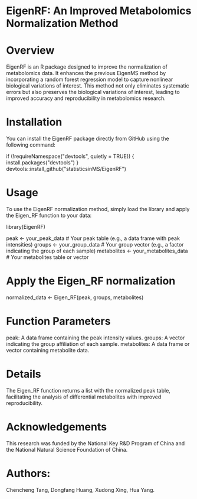 # EigenRF: An Improved Metabolomics Normalization Method

# Overview
EigenRF is an R package designed to improve the normalization of metabolomics data. It enhances the previous EigenMS method by incorporating a random forest regression model to capture nonlinear biological variations of interest. This method not only eliminates systematic errors but also preserves the biological variations of interest, leading to improved accuracy and reproducibility in metabolomics research.

# Installation
You can install the EigenRF package directly from GitHub using the following command:

if (!requireNamespace("devtools", quietly = TRUE)) {
  install.packages("devtools")
}
devtools::install_github("statisticsinMS/EigenRF")

# Usage
To use the EigenRF normalization method, simply load the library and apply the Eigen_RF function to your data:

library(EigenRF)

peak <- your_peak_data # Your peak table (e.g., a data frame with peak intensities)
groups <- your_group_data # Your group vector (e.g., a factor indicating the group of each sample)
metabolites <- your_metabolites_data # Your metabolites table or vector

# Apply the Eigen_RF normalization
normalized_data <- Eigen_RF(peak, groups, metabolites)

# Function Parameters
peak: A data frame containing the peak intensity values.
groups: A vector indicating the group affiliation of each sample.
metabolites: A data frame or vector containing metabolite data.

# Details
The Eigen_RF function returns a list with the normalized peak table, facilitating the analysis of differential metabolites with improved reproducibility.

# Acknowledgements
This research was funded by the National Key R&D Program of China and the National Natural Science Foundation of China.

# Authors:
Chencheng Tang, Dongfang Huang, Xudong Xing, Hua Yang.
